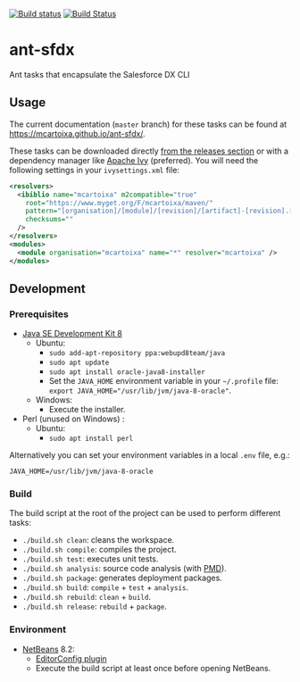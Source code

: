 [![Build status](https://travis-ci.org/mcartoixa/ant-sfdx.svg?branch=master)](https://travis-ci.org/mcartoixa/ant-sfdx)
[![Build Status](https://dev.azure.com/mcartoixa/ant-sfdx/_apis/build/status/ant-sfdx-CI)](https://dev.azure.com/mcartoixa/ant-sfdx/_build/latest?definitionId=1)
# ant-sfdx
Ant tasks that encapsulate the Salesforce DX CLI

## Usage

The current documentation (`master` branch) for these tasks can be found at https://mcartoixa.github.io/ant-sfdx/.

These tasks can be downloaded directly [from the releases section](https://github.com/mcartoixa/ant-sfdx/releases) or with
a dependency manager like [Apache Ivy](http://ant.apache.org/ivy/) (preferred). You will need the following settings in your
`ivysettings.xml` file:
```xml
<resolvers>
  <ibiblio name="mcartoixa" m2compatible="true"
    root="https://www.myget.org/F/mcartoixa/maven/"
    pattern="[organisation]/[module]/[revision]/[artifact]-[revision].[ext]"
    checksums=""
  />
</resolvers>
<modules>
  <module organisation="mcartoixa" name="*" resolver="mcartoixa" />
</modules>
```

## Development

### Prerequisites
* [Java SE Development Kit 8](http://www.oracle.com/technetwork/java/javase/downloads/jdk8-downloads-2133151.html)
  * Ubuntu:
    * `sudo add-apt-repository ppa:webupd8team/java`
    * `sudo apt update`
    * `sudo apt install oracle-java8-installer`
    * Set the `JAVA_HOME` environment variable in your `~/.profile` file: `export JAVA_HOME="/usr/lib/jvm/java-8-oracle"`.
  * Windows:
    * Execute the installer.
* Perl (unused on Windows) :
  * Ubuntu:
    * `sudo apt install perl`

Alternatively you can set your environment variables in a local `.env` file, e.g.:
```
JAVA_HOME=/usr/lib/jvm/java-8-oracle
```

### Build
The build script at the root of the project can be used to perform different tasks:
* `./build.sh clean`: cleans the workspace.
* `./build.sh compile`: compiles the project.
* `./build.sh test`: executes unit tests.
* `./build.sh analysis`: source code analysis (with [PMD](https://pmd.github.io/)).
* `./build.sh package`: generates deployment packages.
* `./build.sh build`: `compile` + `test` + `analysis`.
* `./build.sh rebuild`: `clean` + `build`.
* `./build.sh release`: `rebuild` + `package`.

### Environment
* [NetBeans](https://netbeans.org/downloads/) 8.2:
  * [EditorConfig plugin](https://github.com/welovecoding/editorconfig-netbeans)
  * Execute the build script at least once before opening NetBeans.
